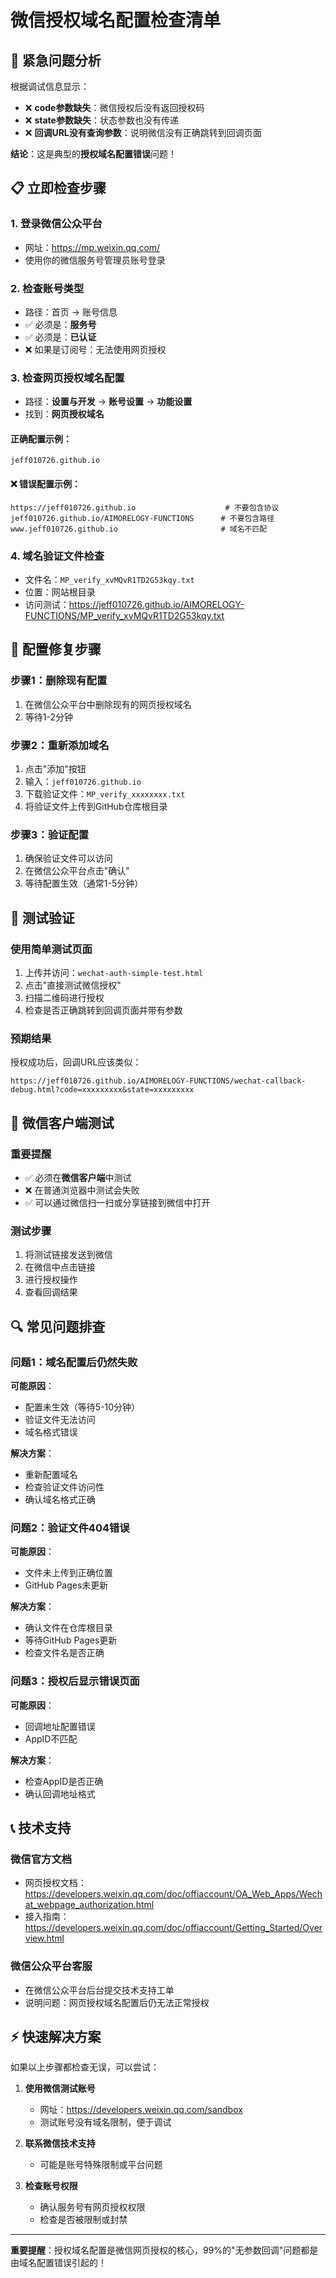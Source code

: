 # 微信授权域名配置检查清单

## 🚨 紧急问题分析

根据调试信息显示：
- ❌ **code参数缺失**：微信授权后没有返回授权码
- ❌ **state参数缺失**：状态参数也没有传递
- ❌ **回调URL没有查询参数**：说明微信没有正确跳转到回调页面

**结论**：这是典型的**授权域名配置错误**问题！

## 📋 立即检查步骤

### 1. 登录微信公众平台
- 网址：https://mp.weixin.qq.com/
- 使用你的微信服务号管理员账号登录

### 2. 检查账号类型
- 路径：首页 → 账号信息
- ✅ 必须是：**服务号**
- ✅ 必须是：**已认证**
- ❌ 如果是订阅号：无法使用网页授权

### 3. 检查网页授权域名配置
- 路径：**设置与开发** → **账号设置** → **功能设置**
- 找到：**网页授权域名**

#### 正确配置示例：
```
jeff010726.github.io
```

#### ❌ 错误配置示例：
```
https://jeff010726.github.io                    # 不要包含协议
jeff010726.github.io/AIMORELOGY-FUNCTIONS      # 不要包含路径
www.jeff010726.github.io                       # 域名不匹配
```

### 4. 域名验证文件检查
- 文件名：`MP_verify_xvMQvR1TD2G53kqy.txt`
- 位置：网站根目录
- 访问测试：https://jeff010726.github.io/AIMORELOGY-FUNCTIONS/MP_verify_xvMQvR1TD2G53kqy.txt

## 🔧 配置修复步骤

### 步骤1：删除现有配置
1. 在微信公众平台中删除现有的网页授权域名
2. 等待1-2分钟

### 步骤2：重新添加域名
1. 点击"添加"按钮
2. 输入：`jeff010726.github.io`
3. 下载验证文件：`MP_verify_xxxxxxxx.txt`
4. 将验证文件上传到GitHub仓库根目录

### 步骤3：验证配置
1. 确保验证文件可以访问
2. 在微信公众平台点击"确认"
3. 等待配置生效（通常1-5分钟）

## 🧪 测试验证

### 使用简单测试页面
1. 上传并访问：`wechat-auth-simple-test.html`
2. 点击"直接测试微信授权"
3. 扫描二维码进行授权
4. 检查是否正确跳转到回调页面并带有参数

### 预期结果
授权成功后，回调URL应该类似：
```
https://jeff010726.github.io/AIMORELOGY-FUNCTIONS/wechat-callback-debug.html?code=xxxxxxxxx&state=xxxxxxxxx
```

## 📱 微信客户端测试

### 重要提醒
- ✅ 必须在**微信客户端**中测试
- ❌ 在普通浏览器中测试会失败
- ✅ 可以通过微信扫一扫或分享链接到微信中打开

### 测试步骤
1. 将测试链接发送到微信
2. 在微信中点击链接
3. 进行授权操作
4. 查看回调结果

## 🔍 常见问题排查

### 问题1：域名配置后仍然失败
**可能原因**：
- 配置未生效（等待5-10分钟）
- 验证文件无法访问
- 域名格式错误

**解决方案**：
- 重新配置域名
- 检查验证文件访问性
- 确认域名格式正确

### 问题2：验证文件404错误
**可能原因**：
- 文件未上传到正确位置
- GitHub Pages未更新

**解决方案**：
- 确认文件在仓库根目录
- 等待GitHub Pages更新
- 检查文件名是否正确

### 问题3：授权后显示错误页面
**可能原因**：
- 回调地址配置错误
- AppID不匹配

**解决方案**：
- 检查AppID是否正确
- 确认回调地址格式

## 📞 技术支持

### 微信官方文档
- 网页授权文档：https://developers.weixin.qq.com/doc/offiaccount/OA_Web_Apps/Wechat_webpage_authorization.html
- 接入指南：https://developers.weixin.qq.com/doc/offiaccount/Getting_Started/Overview.html

### 微信公众平台客服
- 在微信公众平台后台提交技术支持工单
- 说明问题：网页授权域名配置后仍无法正常授权

## ⚡ 快速解决方案

如果以上步骤都检查无误，可以尝试：

1. **使用微信测试账号**
   - 网址：https://developers.weixin.qq.com/sandbox
   - 测试账号没有域名限制，便于调试

2. **联系微信技术支持**
   - 可能是账号特殊限制或平台问题

3. **检查账号权限**
   - 确认服务号有网页授权权限
   - 检查是否被限制或封禁

---

**重要提醒**：授权域名配置是微信网页授权的核心，99%的"无参数回调"问题都是由域名配置错误引起的！